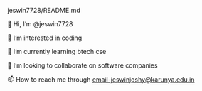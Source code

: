 jeswin7728/README.md



👋 Hi, I’m @jeswin7728


👀 I’m interested in coding


🌱 I’m currently learning btech cse


💞️ I’m looking to collaborate on software companies


📫 How to reach me through email-jeswinjoshy@karunya.edu.in
 
 
